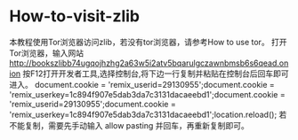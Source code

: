 # How-to-visit-zlib
本教程使用Tor浏览器访问zlib，若没有tor浏览器，请参考How to use tor。
打开Tor浏览器，输入网站 http://bookszlibb74ugqojhzhg2a63w5i2atv5bqarulgczawnbmsb6s6qead.onion 
按F12打开开发者工具,选择控制台,将下边一行复制并粘贴在控制台后回车即可进入。
document.cookie = 'remix_userid=29130955';document.cookie = 'remix_userkey=1c894f907e5dab3da7c3131dacaeebd1';document.cookie = 'remix_userid=29130955';document.cookie = 'remix_userkey=1c894f907e5dab3da7c3131dacaeebd1';location.reload();
若不能复制，需要先手动输入 allow pasting 并回车，再重新复制即可。
